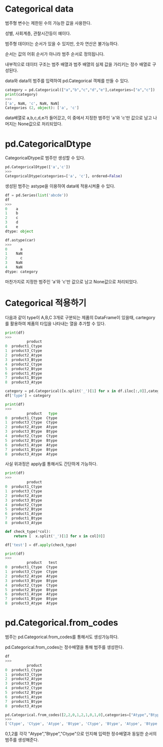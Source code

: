 # Categorical data

범주형 변수는 제한된 수의 가능한 값을 사용한다.

성별, 사회계층,  관찰시간등이 예이다.

범주형 데이터는 순서가 있을 수 있지만, 숫자 연산은 불가능하다.

순서는 값의 어휘 순서가 아니라 범주 순서로 정의됩니다.

내부적으로 데이터 구조는 범주 배열과 범주 배열의 실제 값을 가리키는 정수 배열로 구성된다.

data와 data의 범주를 입력하여 pd.Categorical 객체를 만들 수 있다.  
```python
category = pd.Categorical(["a","b","c","d","e"],categories=["a","c"])
print(category)
>>>
['a', NaN, 'c', NaN, NaN]
Categories (2, object): ['a', 'c']
```
data배열로 a,b,c,d,e가 들어갔고, 이 중에서 지정한 범주인 'a'와 'c'만 값으로 남고 나머지는 None값으로 처리되었다.

# pd.CategoricalDtype

CategoricalDtype로 범주만 생성할 수 있다.
```python
pd.CategoricalDtype(['a','c'])
>>>
CategoricalDtype(categories=['a', 'c'], ordered=False)
```
생성된 범주는 astype을 이용하여 data에 적용시켜줄 수 있다.

```python
df = pd.Series(list('abcde'))
df
>>>
0    a
1    b
2    c
3    d
4    e
dtype: object

df.astype(car)
>>>
0      a
1    NaN
2      c
3    NaN
4    NaN
dtype: category
```
마찬가지로 지정한 범주인 'a'와 'c'만 값으로 남고 None값으로 처리되었다.


# Categorical 적용하기

다음과 같이 type이 A,B,C 3개로 구분되는 제품의 DataFrame이 있을때, cartegory를 활용하여 제품의 타입을 나타내는 열을 추가할 수 있다.
```python
print(df)
>>>
          product
0  product1_Ctype
1  product3_Ctype
2  product2_Atype
3  product3_Btype
4  product2_Ctype
5  product2_Btype
6  product1_Atype
7  product1_Btype
8  product3_Atype

category = pd.Categorical([x.split('_')[1] for x in df.iloc[:,0]],categories=['Btype', 'Atype', 'Ctype']
df['type'] = category 

print(df)
>>>
          product   type
0  product1_Ctype  Ctype
1  product3_Ctype  Ctype
2  product2_Atype  Atype
3  product3_Btype  Btype
4  product2_Ctype  Ctype
5  product2_Btype  Btype
6  product1_Atype  Atype
7  product1_Btype  Btype
8  product3_Atype  Atype
```

사실 위과정은 apply를 통해서도 간단하게 가능하다.
```python
print(df)
>>>
          product
0  product1_Ctype
1  product3_Ctype
2  product2_Atype
3  product3_Btype
4  product2_Ctype
5  product2_Btype
6  product1_Atype
7  product1_Btype
8  product3_Atype

def check_type(*col):
	return [  x.split('_')[1] for x in col[0]]

df['test'] = df.apply(check_type)

print(df)
>>>
          product   test
0  product1_Ctype  Ctype
1  product3_Ctype  Ctype
2  product2_Atype  Atype
3  product3_Btype  Btype
4  product2_Ctype  Ctype
5  product2_Btype  Btype
6  product1_Atype  Atype
7  product1_Btype  Btype
8  product3_Atype  Atype
```

# pd.Categorical.from_codes

범주는 pd.Categorical.from_codes를 통해서도 생성가능하다.

pd.Categorical.from_codes는 정수배열을 통해 범주를 생성한다.

```python
df
>>>
          product
0  product1_Ctype
1  product3_Ctype
2  product2_Atype
3  product3_Btype
4  product2_Ctype
5  product2_Btype
6  product1_Atype
7  product1_Btype
8  product3_Atype

pd.Categorical.from_codes([2,2,0,1,2,1,0,1,0],categories=["Atype","Btype","Ctype"])
>>>
['Ctype', 'Ctype', 'Atype', 'Btype', 'Ctype', 'Btype', 'Atype', 'Btype', 'Atype']
```
0,1,2를 각각 "Atype","Btype","Ctype"으로 인지해 입력한 정수배열과 동일한 순서의 범주를 생성해준다.


